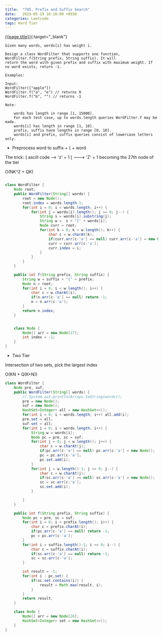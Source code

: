 ```yaml
---
title:  "745. Prefix and Suffix Search"
date:   2019-05-19 16:16:00 +0930
categories: Leetcode
tags: Hard Tier
---
```


[{{page.title}}](https://leetcode.com/problems/prefix-and-suffix-search/){:target="_blank"}

    Given many words, words[i] has weight i.

    Design a class WordFilter that supports one function, WordFilter.f(String prefix, String suffix). It will
    return the word with given prefix and suffix with maximum weight. If no word exists, return -1.

    Examples:

    Input:
    WordFilter(["apple"])
    WordFilter.f("a", "e") // returns 0
    WordFilter.f("b", "") // returns -1

    Note:

        words has length in range [1, 15000].
        For each test case, up to words.length queries WordFilter.f may be made.
        words[i] has length in range [1, 10].
        prefix, suffix have lengths in range [0, 10].
        words[i] and prefix, suffix queries consist of lowercase letters only.

* Preprocess word to suffix + { + word

The trick: { ascill code --> 'z' + 1
           [ ---> 'Z' + 1
           becoming the 27th node of the tier

O(NK^2 + QK)

```java

class WordFilter {
    Node root;
    public WordFilter(String[] words) {
        root = new Node();
        root.index = words.length-1;
        for(int i = 0; i < words.length; i++) {
            for(int j = words[i].length(); j >= 0; j--) {
                String s = words[i].substring(j);
                String w =  s + "{" + words[i];
                Node curr = root;
                for(int k = 0; k < w.length(); k++) {
                    char c = w.charAt(k);
                    if(curr.arr[c-'a'] == null) curr.arr[c-'a'] = new Node();
                    curr = curr.arr[c-'a'];
                    curr.index = i;
                }
            }
        }
    }

    public int f(String prefix, String suffix) {
        String w = suffix + "{" + prefix;
        Node n = root;
        for(int i = 0; i < w.length(); i++) {
            char c = w.charAt(i);
            if(n.arr[c-'a'] == null) return -1;
            n = n.arr[c-'a'];
        }
        return n.index;
    }


    class Node {
        Node[] arr = new Node[27];
        int index = -1;
    }
}
```

* Two Tier

Intersection of two sets, pick the largest index

O(KN + Q(K+N))

```java
class WordFilter {
    Node pre, suf;
    public WordFilter(String[] words) {
        // System.out.println(Arrays.toString(words));
        pre = new Node();
        suf = new Node();
        HashSet<Integer> all = new HashSet<>();
        for(int i = 0; i < words.length; i++) all.add(i);
        pre.set = all;
        suf.set = all;
        for(int i = 0; i < words.length; i++) {
            String w = words[i];
            Node pc = pre, sc = suf;
            for(int j = 0; j < w.length(); j++) {
                char c = w.charAt(j);
                if(pc.arr[c-'a'] == null) pc.arr[c-'a'] = new Node();
                pc = pc.arr[c-'a'];
                pc.set.add(i);
            }
            for(int j = w.length()-1; j >= 0; j--) {
                char c = w.charAt(j);
                if(sc.arr[c-'a'] == null) sc.arr[c-'a'] = new Node();
                sc = sc.arr[c-'a'];
                sc.set.add(i);
            }

        }
    }

    public int f(String prefix, String suffix) {
        Node pc = pre, sc = suf;
        for(int i = 0; i < prefix.length(); i++) {
            char c = prefix.charAt(i);
            if(pc.arr[c-'a'] == null) return -1;
            pc = pc.arr[c-'a'];
        }
        for(int i = suffix.length()-1; i >= 0; i--) {
            char c = suffix.charAt(i);
            if(sc.arr[c-'a'] == null) return -1;
            sc = sc.arr[c-'a'];
        }

        int result = -1;
        for(int i : pc.set) {
            if(sc.set.contains(i)) {
                result = Math.max(result, i);
            }
        }
        return result;
    }

    class Node {
        Node[] arr = new Node[26];
        HashSet<Integer> set = new HashSet<>();
    }
}
```
